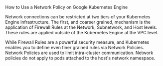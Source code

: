 How to Use a Network Policy on Google Kubernetes Engine

Network connections can be restricted at two tiers of your Kubernetes Engine infrastructure. The first, and coarser grained, mechanism is the application of Firewall Rules at the Network, Subnetwork, and Host levels. These rules are applied outside of the Kubernetes Engine at the VPC level.

While Firewall Rules are a powerful security measure, and Kubernetes enables you to define even finer grained rules via Network Policies. Network Policies are used to limit intra-cluster communication. Network policies do not apply to pods attached to the host's network namespace.